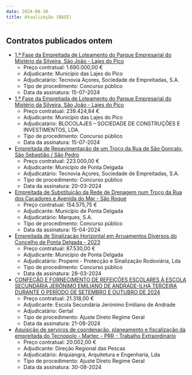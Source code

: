 ```yaml
---
date: 2024-08-30
title: Atualização (BASE)
---
```

## Contratos publicados ontem

* [1.ª Fase da Empreitada de Loteamento do Parque Empresarial do Mistério da Silveira, São João - Lajes do Pico](https://www.base.gov.pt/Base4/pt/detalhe/?type=contratos&id=10895335)
  * Preço contratual: 1.690.000,00 €
  * Adjudicante: Município das Lajes do Pico
  * Adjudicatário: Tecnovia Açores, Sociedade de Empreitadas, S.A.
  * Tipo de procedimento: Concurso público
  * Data da assinatura: 15-07-2024
* [1.ª Fase da Empreitada de Loteamento do Parque Empresarial do Mistério da Silveira, São João - Lajes do Pico](https://www.base.gov.pt/Base4/pt/detalhe/?type=contratos&id=10895316)
  * Preço contratual: 239.424,84 €
  * Adjudicante: Município das Lajes do Pico
  * Adjudicatário: BLOCOLAJES – SOCIEDADE DE CONSTRUÇÕES E INVESTIMENTOS, LDA.
  * Tipo de procedimento: Concurso público
  * Data da assinatura: 15-07-2024
* [Empreitada de Repavimentação de um Troço da Rua de São Gonçalo, São Sebastião / São Pedro](https://www.base.gov.pt/Base4/pt/detalhe/?type=contratos&id=10895311)
  * Preço contratual: 223.000,00 €
  * Adjudicante: Município de Ponta Delgada
  * Adjudicatário: Tecnovia Açores, Sociedade de Empreitadas, S.A.
  * Tipo de procedimento: Concurso público
  * Data da assinatura: 20-03-2024
* [Empreitada de Substituição da Rede de Drenagem num Troço da Rua dos Caçadores e Avenida do Mar - São Roque](https://www.base.gov.pt/Base4/pt/detalhe/?type=contratos&id=10895720)
  * Preço contratual: 154.575,75 €
  * Adjudicante: Município de Ponta Delgada
  * Adjudicatário: Marques, S.A.
  * Tipo de procedimento: Concurso público
  * Data da assinatura: 15-04-2024
* [Empreitada de Sinalização Horizontal em Arruamentos Diversos do Concelho de Ponta Delgada - 2023](https://www.base.gov.pt/Base4/pt/detalhe/?type=contratos&id=10895533)
  * Preço contratual: 87.530,00 €
  * Adjudicante: Município de Ponta Delgada
  * Adjudicatário: Propemi - Protecção e Sinalização Rodoviária, Lda
  * Tipo de procedimento: Concurso público
  * Data da assinatura: 28-03-2024
* [CONFEÇÃO E FORNECIMENTO DE REFEIÇÕES ESCOLARES À ESCOLA SECUNDÁRIA JERÓNIMO EMILIANO DE ANDRADE-ILHA TERCEIRA DURANTE O PERÍODO DE SETEMBRO E OUTUBRO DE 2024](https://www.base.gov.pt/Base4/pt/detalhe/?type=contratos&id=10895070)
  * Preço contratual: 21.318,00 €
  * Adjudicante: Escola Secundária Jerónimo Emiliano de Andrade
  * Adjudicatário: Gertal
  * Tipo de procedimento: Ajuste Direto Regime Geral
  * Data da assinatura: 21-08-2024
* [Aquisição de serviços de coordenação, planeamento e fiscalização da empreitada do Tecnopolo - Martec - PRR - Trabalho Extraordinário](https://www.base.gov.pt/Base4/pt/detalhe/?type=contratos&id=10895777)
  * Preço contratual: 20.002,00 €
  * Adjudicante: Direção Regional das Pescas
  * Adjudicatário: Arquiangra,  Arquitetura e Engenharia, Lda
  * Tipo de procedimento: Ajuste Direto Regime Geral
  * Data da assinatura: 30-08-2024

